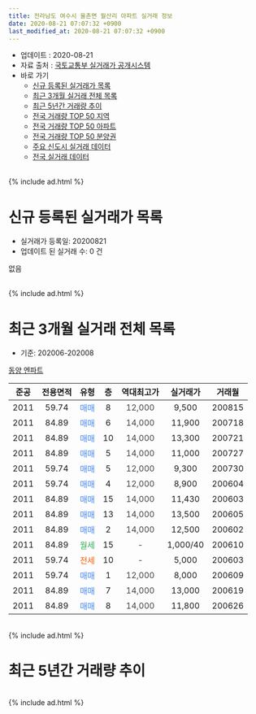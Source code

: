 ```yaml
---
title: 전라남도 여수시 율촌면 월산리 아파트 실거래 정보
date: 2020-08-21 07:07:32 +0900
last_modified_at: 2020-08-21 07:07:32 +0900
---
```


* 업데이트 : 2020-08-21
* 자료 출처 : [국토교통부 실거래가 공개시스템](http://rt.molit.go.kr)
* 바로 가기
    * [신규 등록된 실거래가 목록](#신규-등록된-실거래가-목록)
    * [최근 3개월 실거래 전체 목록](#최근-3개월-실거래-전체-목록)
    * [최근 5년간 거래량 추이](#최근-5년간-거래량-추이)
    * [전국 거래량 TOP 50 지역](https://inasie.github.io/apt-trade-info/최근-3개월-전국에서-가장-거래가-많이-발생한-지역)
    * [전국 거래량 TOP 50 아파트](https://inasie.github.io/apt-trade-info/최근-3개월-전국에서-가장-거래가-많이-발생한-아파트)
    * [전국 거래량 TOP 50 분양권](https://inasie.github.io/apt-trade-info/최근-3개월-전국에서-가장-거래가-많이-발생한-분양권)
    * [주요 신도시 실거래 데이터](https://inasie.github.io/apt-trade-info/주요-신도시)
    * [전국 실거래 데이터](https://inasie.github.io/apt-trade-info/전국)
<br>
{% include ad.html %}
<br>

# 신규 등록된 실거래가 목록
* 실거래가 등록일: 20200821
* 업데이트 된 실거래 수: 0 건

없음

<br>
{% include ad.html %}
<br>

# 최근 3개월 실거래 전체 목록
* 기준: 202006-202008


[동양 엔파트](https://search.naver.com/search.naver?query=%EC%A0%84%EB%9D%BC%EB%82%A8%EB%8F%84+%EC%97%AC%EC%88%98%EC%8B%9C+%EC%9C%A8%EC%B4%8C%EB%A9%B4+%EC%9B%94%EC%82%B0%EB%A6%AC+%EB%8F%99%EC%96%91+%EC%97%94%ED%8C%8C%ED%8A%B8)

|준공|전용면적|유형|층|역대최고가|실거래가|거래월|
|:---:|:---:|:---:|:---:|:---:|:---:|:---:|
|2011|59.74|<span style="color:#4285f3">매매</span>|8|<span style="color:#444444">12,000</span>|9,500|200815|
|2011|84.89|<span style="color:#4285f3">매매</span>|6|<span style="color:#444444">14,000</span>|11,900|200718|
|2011|84.89|<span style="color:#4285f3">매매</span>|10|<span style="color:#444444">14,000</span>|13,300|200721|
|2011|84.89|<span style="color:#4285f3">매매</span>|5|<span style="color:#444444">14,000</span>|11,000|200727|
|2011|59.74|<span style="color:#4285f3">매매</span>|5|<span style="color:#444444">12,000</span>|9,300|200730|
|2011|59.74|<span style="color:#4285f3">매매</span>|4|<span style="color:#444444">12,000</span>|8,900|200604|
|2011|84.89|<span style="color:#4285f3">매매</span>|15|<span style="color:#444444">14,000</span>|11,430|200603|
|2011|84.89|<span style="color:#4285f3">매매</span>|13|<span style="color:#444444">14,000</span>|13,500|200605|
|2011|84.89|<span style="color:#4285f3">매매</span>|2|<span style="color:#444444">14,000</span>|12,500|200602|
|2011|84.89|<span style="color:#34a853">월세</span>|15|<span style="color:#444444">-</span>|1,000/40|200610|
|2011|59.74|<span style="color:#ff5a00">전세</span>|10|<span style="color:#444444">-</span>|5,000|200603|
|2011|59.74|<span style="color:#4285f3">매매</span>|1|<span style="color:#444444">12,000</span>|8,000|200609|
|2011|84.89|<span style="color:#4285f3">매매</span>|7|<span style="color:#444444">14,000</span>|13,000|200619|
|2011|84.89|<span style="color:#4285f3">매매</span>|8|<span style="color:#444444">14,000</span>|11,800|200626|


<br>
{% include ad.html %}
<br>

# 최근 5년간 거래량 추이


<div style="width:100%;">
    <canvas id="deal_progress" height="200"></canvas>
</div>

<script>
new Chart(document.getElementById("deal_progress"), {
    type: 'line',
    data: {
        labels: ['201508','201509','201510','201511','201512','201601','201602','201603','201604','201605','201606','201607','201608','201609','201610','201611','201612','201701','201702','201703','201704','201705','201706','201707','201708','201709','201710','201711','201712','201801','201802','201803','201804','201805','201806','201807','201808','201809','201810','201811','201812','201901','201902','201903','201904','201905','201906','201907','201908','201909','201910','201911','201912','202001','202002','202003','202004','202005','202006','202007','202008'],
        datasets: [{
            label: '매매',
            pointRadius: 1,
            data: [2, 2, 6, 1, 3, 4, 1, 3, 2, 3, 3, 6, 6, 3, 7, 7, 2, 2, 2, 6, 2, 3, 7, 1, 5, 7, 3, 2, 4, 9, 10, 5, 6, 4, 8, 6, 3, 3, 5, 4, 7, 5, 2, 4, 4, 3, 1, 5, 3, 4, 0, 2, 3, 1, 7, 0, 2, 8, 7, 4, 1],
            borderColor: "rgba(255, 201, 14, 1)",
            backgroundColor: "rgba(255, 201, 14, 0.5)",
            fill: false,
            lineTension: 0
        },{
            label: '전월세',
            pointRadius: 1,
            data: [4, 3, 2, 5, 4, 1, 0, 0, 5, 2, 1, 1, 0, 1, 2, 0, 4, 0, 0, 0, 2, 1, 2, 1, 0, 1, 4, 0, 2, 0, 3, 1, 0, 3, 0, 0, 0, 1, 1, 2, 0, 0, 0, 1, 0, 1, 1, 0, 1, 0, 1, 0, 1, 0, 0, 0, 0, 0, 2, 0, 0],
            borderColor: "rgba(0, 141, 185, 1)",
            backgroundColor: "rgba(0, 141, 185, 0.5)",
            fill: false,
            lineTension: 0
        }
        ]
    },
    options: {
        responsive: true,
        title: {
            display: false
        },
        tooltips: {
            mode: 'index',
            intersect: false
        },
        hover: {
            mode: 'nearest',
            intersect: true
        },
        scales: {
            xAxes: [{
                display: true,
                scaleLabel: {
                    display: true,
                    labelString: '년/월'
                }
            }],
            yAxes: [{
                display: true,
                ticks: {
                    suggestedMin: 0,
                },
                scaleLabel: {
                    display: true,
                    labelString: '실거래 수'
                }
            }]
        }
    }
});

</script>


<br>
{% include ad.html %}
<br>


